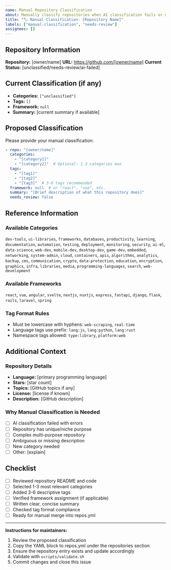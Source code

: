 ```yaml
---
name: Manual Repository Classification
about: Manually classify repositories when AI classification fails or needs review
title: "🏷️ Manual Classification: [Repository Name]"
labels: ["manual-classification", "needs-review"]
assignees: []
---
```


## Repository Information

**Repository:** [owner/name]
**URL:** https://github.com/[owner/name]
**Current Status:** [unclassified/needs-review/ai-failed]

## Current Classification (if any)

- **Categories:** `["unclassified"]`
- **Tags:** `[]`
- **Framework:** `null`
- **Summary:** [current summary if available]

## Proposed Classification

Please provide your manual classification:

```yaml
- repo: "[owner/name]"
  categories: 
    - "[category1]"
    - "[category2]"  # Optional: 1-3 categories max
  tags:
    - "[tag1]"
    - "[tag2]"
    - "[tag3]"  # 3-6 tags recommended
  framework: null  # or "react", "vue", etc.
  summary: "[Brief description of what this repository does]"
  needs_review: false
```

## Reference Information

### Available Categories
`dev-tools`, `ui-libraries`, `frameworks`, `databases`, `productivity`, `learning`, `documentation`, `automation`, `testing`, `deployment`, `monitoring`, `security`, `ai-ml`, `data-science`, `web-dev`, `mobile-dev`, `desktop-dev`, `game-dev`, `embedded`, `networking`, `system-admin`, `cloud`, `containers`, `apis`, `algorithms`, `analytics`, `backup`, `cms`, `communication`, `crypto`, `data-protection`, `education`, `encryption`, `graphics`, `infra`, `libraries`, `media`, `programming-languages`, `search`, `web-development`

### Available Frameworks
`react`, `vue`, `angular`, `svelte`, `nextjs`, `nuxtjs`, `express`, `fastapi`, `django`, `flask`, `rails`, `laravel`, `spring`

### Tag Format Rules
- Must be lowercase with hyphens: `web-scraping`, `real-time`
- Language tags use prefix: `lang:js`, `lang:python`, `lang:rust`
- Namespace tags allowed: `type:library`, `platform:web`

## Additional Context

### Repository Details
- **Language:** [primary programming language]
- **Stars:** [star count]
- **Topics:** [GitHub topics if any]
- **License:** [license if known]
- **Description:** [GitHub description]

### Why Manual Classification is Needed
- [ ] AI classification failed with errors
- [ ] Repository has unique/niche purpose
- [ ] Complex multi-purpose repository
- [ ] Ambiguous or missing description
- [ ] New category needed
- [ ] Other: [explain]

## Checklist

- [ ] Reviewed repository README and code
- [ ] Selected 1-3 most relevant categories
- [ ] Added 3-6 descriptive tags
- [ ] Verified framework assignment (if applicable)
- [ ] Written clear, concise summary
- [ ] Checked tag format compliance
- [ ] Ready for manual merge into repos.yml

---

**Instructions for maintainers:**
1. Review the proposed classification
2. Copy the YAML block to repos.yml under the repositories section
3. Ensure the repository entry exists and update accordingly
4. Validate with `scripts/validate.sh`
5. Commit changes and close this issue